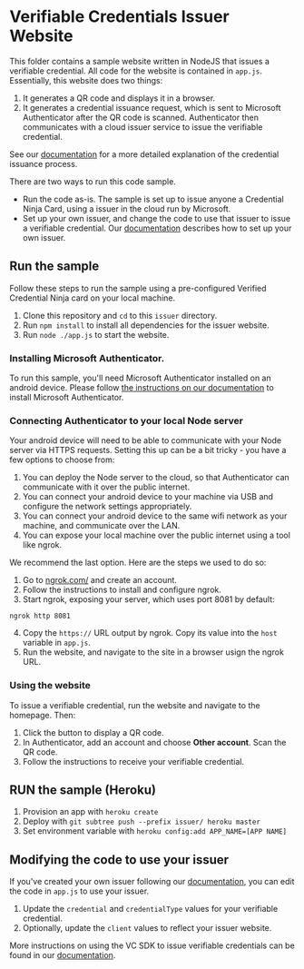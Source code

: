 

# Verifiable Credentials Issuer Website

This folder contains a sample website written in NodeJS that issues a verifiable credential. All code for the website is contained in `app.js`. Essentially, this website does two things:

1. It generates a QR code and displays it in a browser.
2. It generates a credential issuance request, which is sent to Microsoft Authenticator after the QR code is scanned. Authenticator then communicates with a cloud issuer service to issue the verifiable credential.

See our [documentation](https://aka.ms/didfordevs) for a more detailed explanation of the credential issuance process.

There are two ways to run this code sample. 

- Run the code as-is. The sample is set up to issue anyone a Credential Ninja Card, using a issuer in the cloud run by Microsoft. 
- Set up your own issuer, and change the code to use that issuer to issue a verifiable credential. Our [documentation](https://aka.ms/didfordevs) describes how to set up your own issuer.


## Run the sample 

Follow these steps to run the sample using a pre-configured Verified Credential Ninja card on your local machine.

1. Clone this repository and `cd` to this `issuer` directory.
2. Run `npm install` to install all dependencies for the issuer website.
3. Run `node ./app.js` to start the website.

### Installing Microsoft Authenticator.

To run this sample, you'll need Microsoft Authenticator installed on an android device. Please follow [the instructions on our documentation](https://didproject.azurewebsites.net/docs/authenticator.html) to install Microsoft Authenticator.

### Connecting Authenticator to your local Node server

Your android device will need to be able to communicate with your Node server via HTTPS requests. Setting this up can be a bit tricky - you have a few options to choose from:

1. You can deploy the Node server to the cloud, so that Authenticator can communicate with it over the public internet.
2. You can connect your android device to your machine via USB and configure the network settings appropriately.
3. You can connect your android device to the same wifi network as your machine, and communicate over the LAN.
4. You can expose your local machine over the public internet using a tool like ngrok.

We recommend the last option. Here are the steps we used to do so:

1. Go to [ngrok.com/](https://ngrok.com/) and create an account.
2. Follow the instructions to install and configure ngrok.
3. Start ngrok, exposing your server, which uses port 8081 by default:

```
ngrok http 8081
```

4. Copy the `https://` URL output by ngrok. Copy its value into the `host` variable in `app.js`.
5. Run the website, and navigate to the site in a browser usign the ngrok URL.

### Using the website

To issue a verifiable credential, run the website and navigate to the homepage. Then:

1. Click the button to display a QR code.
2. In Authenticator, add an account and choose **Other account**. Scan the QR code.
3. Follow the instructions to receive your verifiable credential.

## RUN the sample (Heroku)

1. Provision an app with `heroku create` 
2. Deploy with `git subtree push --prefix issuer/ heroku master`
3. Set environment variable with `heroku config:add APP_NAME=[APP NAME]`

## Modifying the code to use your issuer

If you've created your own issuer following our [documentation](https://aka.ms/didfordevs), you can edit the code in `app.js` to use your issuer.

1. Update the `credential` and `credentialType` values for your verifiable credential.
2. Optionally, update the `client` values to reflect your issuer website.

More instructions on using the VC SDK to issue verifiable credentials can be found in our [documentation](https://aka.ms/didfordevs).